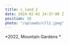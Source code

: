 ```yaml
---
title: c_land_2
date: 2024-02-02 14:37:00 Z
position: 10
photo: "/uploads/cll2.jpeg"
---
```


*2022, Mountain Gardens *